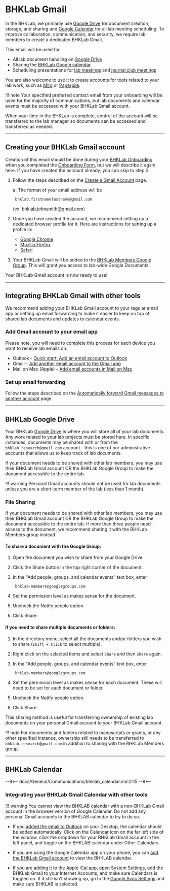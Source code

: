 # BHKLab Gmail

In the BHKLab, we primarily use [Google Drive](https://drive.google.com/drive) for document creation, storage, and sharing and [Google Calendar](https://calendar.google.com/calendar) for all lab meeting scheduling. To improve collaboration, communication, and security, we require lab members to create a dedicated BHKLab Gmail.

This email will be used for

- All lab document handling on [Google Drive](#bhklab-google-drive)
- Sharing the [BHKLab Google calendar](#bhklab-calendar)
- Scheduling presentations for [lab meetings](../Meetings/lab_meeting.md) and [journal club meetings](../Meetings/journal_club.md)

You are also welcome to use it to create accounts for tools related to your lab work, such as [Miro](../Presentations/tools.md#presentation_tools_miro) or [Paperpile](https://paperpile.com/).

!!! note
    Your specified preferred contact email from your onboarding will be used for the majority of communications, but lab documents and calendar events must be accessed with your BHKLab Gmail account.

When your time in the BHKLab is complete, control of the account will be transferred to the lab manager so documents can be accessed and transferred as needed.

---
## Creating your BHKLab Gmail account
Creation of this email should be done during your [BHKLab Onboarding](../../onboarding_offboarding/Onboarding/bhklab_onboarding.md) when you completed the [Onboarding Form](../../onboarding_offboarding/Onboarding/bhklab_onboarding.md#bhklab-onboarding-form), but we will describe it again here. If you have created the account already, you can skip to step 2.

1. Follow the steps described on the [Create a Gmail Account](https://support.google.com/mail/answer/56256?hl=en) page.
    
    a. The format of your email address will be 
        
        bhklab.firstnamelastname@gmail.com 
    (ex. bhklab.johnsmith@gmail.com) 

2. Once you have created the account, we recommend setting up a dedicated browser profile for it. Here are instructions for setting up a profile in:

    - [Google Chrome](https://support.google.com/chrome/answer/2364824?hl=en&co=GENIE.Platform%3DDesktop)
    - [Mozilla Firefox](https://support.mozilla.org/en-US/kb/profile-manager-create-and-remove-firefox-profiles)
    - [Safari](https://support.apple.com/en-ca/105100)

3. Your BHKLab Gmail will be added to the [BHKLab Members Google Group](https://groups.google.com/g/bhklab-accounts). This will grant you access to lab-wide Google Documents.

Your BHKLab Gmail account is now ready to use!

---
## Integrating BHKLab Gmail with other tools
We recommend adding your BHKLab Gmail account to your regular email app or setting up email forwarding to make it easier to keep on top of shared lab documents and updates to calendar events.

### Add Gmail account to your email app
Please note, you will need to complete this process for each device you want to receive lab emails on.

- Outlook - [Quick start: Add an email account to Outlook](https://support.microsoft.com/en-us/office/quick-start-add-an-email-account-to-outlook-e9da47c4-9b89-4b49-b945-a204aeea6726)
- Gmail - [Add another email account to the Gmail app](https://support.google.com/mail/answer/6078445?hl=en&co=GENIE.Platform%3DAndroid)
- Mail on Mac (Apple) - [Add email accounts in Mail on Mac](https://support.apple.com/en-ca/guide/mail/mail35803/mac)

### Set up email forwarding
Follow the steps described on the [Automatically forward Gmail messages to another account](https://support.google.com/mail/answer/10957?hl=en) page.

---
## BHKLab Google Drive
Your BHKLab [Google Drive](https://drive.google.com/drive) is where you will store all of your lab documents. Any work related to your lab projects must be stored here.
In specific instances, documents may be shared with or from the `bhklab.research@gmail.com` account - this is one of our administrative accounts that allows us to keep track of lab documents. 

If your document needs to be shared with other lab members, you may use their BHKLab Gmail account OR the BHKLab Google Group to make the document accessible to the entire lab.

!!! warning
    Personal Gmail accounts should not be used for lab documents unless you are a short-term member of the lab (less than 1 month).

### File Sharing
If your document needs to be shared with other lab members, you may use their BHKLab Gmail account OR the BHKLab Google Group to make the document accessible to the entire lab. If more than three people need access to the document, we recommend sharing it with the BHKLab Members group instead.

#### To share a document with the Google Group:

1. Open the document you wish to share from your Google Drive.
2. Click the Share button in the top right corner of the document.
3. In the "Add people, groups, and calendar events" text box, enter

        bhklab-members@googlegroups.com 

4. Set the permission level as makes sense for the document.
5. Uncheck the Notify people option.
6. Click Share.

#### If you need to share multiple documents or folders:

1. In the directory menu, select all the documents and/or folders you wish to share (`Shift + Click` to select multiple).
2. Right click on the selected items and select `Share` and then `Share` again.
3. In the "Add people, groups, and calendar events" text box, enter

        bhklab-members@googlegroups.com 

4. Set the permission level as makes sense for each document. These will need to be set for each document or folder.
5. Uncheck the Notify people option.
6. Click Share.

This sharing method is useful for transferring ownership of existing lab documents on your personal Gmail account to your BHKLab Gmail account.

!!! note
    For documents and folders related to manuscripts or grants, or any other specified instance, ownership still needs to be transferred to `bhklab.research@gmail.com` in addition to sharing with the BHKLab Members group.

---
## BHKLab Calendar
--8<--
docs/General/Communications/bhklab_calendar.md:2:15
--8<--

### Integrating your BHKLab Gmail Calendar with other tools

!!! warning
    You cannot view the BHKLAB calendar with a non-BHKLab Gmail account in the browser version of Google Calendar. Do not add any personal Gmail accounts to the BHKLAB calendar to try to do so.

- If you [added the email to Outlook](#add-gmail-account-to-your-email-app) on your Desktop, the calendar should be added automatically. Click on the Calendar icon on the far left side of the window, click the dropdown for your BHKLab Gmail account in the left panel, and toggle on the BHKLAB calendar under Other Calendars.

- If you are using the Google Calendar app on your phone, you can [add the BHKLab Gmail account](https://support.google.com/calendar/answer/13322290?hl=en&co=GENIE.Platform%3DAndroid) to view the BHKLAB calendar.

- If you are adding it to the Apple iCal app, open System Settings, add the BHKLab Gmail to your Internet Accounts, and make sure Calendars is toggled on. If it still isn't showing up, go to the [Google Sync Settings](https://calendar.google.com/calendar/syncselect) and make sure BHKLAB is selected.

